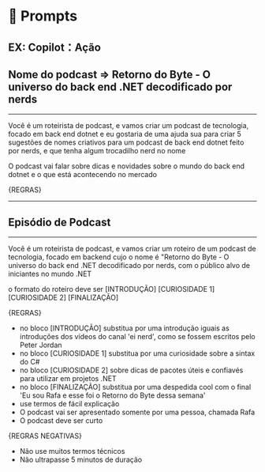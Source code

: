 # 🧠 Prompts

## EX: Copilot：Ação

## Nome do podcast => Retorno do Byte - O universo do back end .NET decodificado por nerds

---

Você é um roteirista de podcast, e vamos criar um podcast de tecnologia, focado em back end dotnet e eu gostaria de uma ajuda sua para criar 5 sugestões
de nomes criativos para um podcast de back end dotnet feito por nerds, e que tenha algum trocadilho nerd no nome

O podcast vai falar sobre dicas e novidades sobre o mundo do back end dotnet e o que está acontecendo no mercado

{REGRAS}

--------------------------------------------------------------------

## Episódio de Podcast

---

Você é um roteirista de podcast, e vamos criar um  roteiro de um podcast de tecnologia, focado em backend cujo o nome é "Retorno do Byte - O universo do back end .NET decodificado por nerds,  com o público alvo de iniciantes no mundo .NET

o formato do roteiro deve ser
[INTRODUÇÃO]
[CURIOSIDADE 1]
[CURIOSIDADE 2]
[FINALIZAÇÃO]

{REGRAS}
* no bloco [INTRODUÇÃO] substitua por uma introdução iguais as introduções dos vídeos do canal 'ei nerd', como se fossem escritos pelo Peter Jordan
* no bloco [CURIOSIDADE 1] substitua por uma curiosidade sobre a sintax do C#
* no bloco [CURIOSIDADE 2] sobre dicas de pacotes úteis e confiavés para utilizar em projetos .NET 
* no bloco [FINALIZAÇÃO] substitua por uma despedida cool com o final 'Eu sou Rafa e esse foi o Retorno do Byte dessa semana'
* use termos de fácil explicação
* O podcast vai ser apresentado somente por uma pessoa, chamada Rafa
* O podcast deve ser curto

{REGRAS NEGATIVAS}
* Não use muitos termos técnicos
* Não ultrapasse 5 minutos de duração

